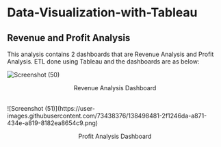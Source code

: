 # Data-Visualization-with-Tableau

<b>Revenue and Profit Analysis</b>
-----
This analysis contains 2 dashboards that are Revenue Analysis and Profit Analysis. ETL done using Tableau and the dashboards are as below:

![Screenshot (50)](https://user-images.githubusercontent.com/73438376/138497949-ee48196b-5733-45d1-b36e-2662b9c02ff6.png)
<p align="center">Revenue Analysis Dashboard</p>
<br/>
![Screenshot (51)](https://user-images.githubusercontent.com/73438376/138498481-2f1246da-a871-434e-a819-8182ea8654c9.png)
<p align="center">Profit Analysis Dashboard</p>
